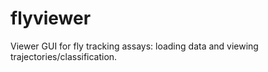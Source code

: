 # flyviewer
Viewer GUI for fly tracking assays: loading data and viewing trajectories/classification.

